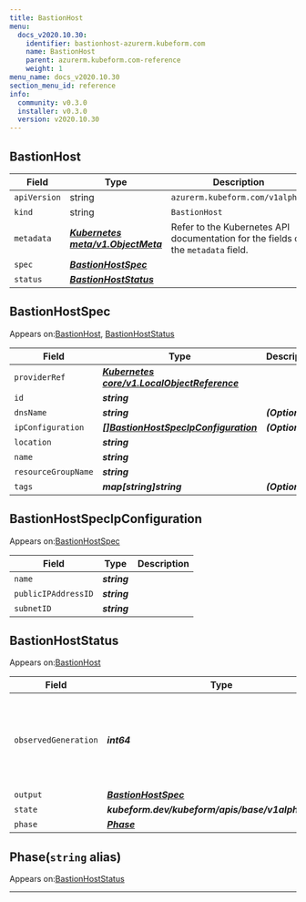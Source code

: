 ```yaml
---
title: BastionHost
menu:
  docs_v2020.10.30:
    identifier: bastionhost-azurerm.kubeform.com
    name: BastionHost
    parent: azurerm.kubeform.com-reference
    weight: 1
menu_name: docs_v2020.10.30
section_menu_id: reference
info:
  community: v0.3.0
  installer: v0.3.0
  version: v2020.10.30
---
```


## BastionHost
| Field | Type | Description |
| ------ | ----- | ----------- |
| `apiVersion` | string | `azurerm.kubeform.com/v1alpha1` |
|    `kind` | string | `BastionHost` |
| `metadata` | ***[Kubernetes meta/v1.ObjectMeta](https://v1-18.docs.kubernetes.io/docs/reference/generated/kubernetes-api/v1.18/#objectmeta-v1-meta)***|Refer to the Kubernetes API documentation for the fields of the `metadata` field.|
| `spec` | ***[BastionHostSpec](#bastionhostspec)***||
| `status` | ***[BastionHostStatus](#bastionhoststatus)***||
## BastionHostSpec

Appears on:[BastionHost](#bastionhost), [BastionHostStatus](#bastionhoststatus)

| Field | Type | Description |
| ------ | ----- | ----------- |
| `providerRef` | ***[Kubernetes core/v1.LocalObjectReference](https://v1-18.docs.kubernetes.io/docs/reference/generated/kubernetes-api/v1.18/#localobjectreference-v1-core)***||
| `id` | ***string***||
| `dnsName` | ***string***| ***(Optional)*** |
| `ipConfiguration` | ***[[]BastionHostSpecIpConfiguration](#bastionhostspecipconfiguration)***| ***(Optional)*** |
| `location` | ***string***||
| `name` | ***string***||
| `resourceGroupName` | ***string***||
| `tags` | ***map[string]string***| ***(Optional)*** |
## BastionHostSpecIpConfiguration

Appears on:[BastionHostSpec](#bastionhostspec)

| Field | Type | Description |
| ------ | ----- | ----------- |
| `name` | ***string***||
| `publicIPAddressID` | ***string***||
| `subnetID` | ***string***||
## BastionHostStatus

Appears on:[BastionHost](#bastionhost)

| Field | Type | Description |
| ------ | ----- | ----------- |
| `observedGeneration` | ***int64***| ***(Optional)*** Resource generation, which is updated on mutation by the API Server.|
| `output` | ***[BastionHostSpec](#bastionhostspec)***| ***(Optional)*** |
| `state` | ***kubeform.dev/kubeform/apis/base/v1alpha1.State***| ***(Optional)*** |
| `phase` | ***[Phase](#phase)***| ***(Optional)*** |
## Phase(`string` alias)

Appears on:[BastionHostStatus](#bastionhoststatus)

---
